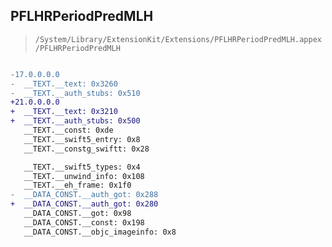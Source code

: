 ## PFLHRPeriodPredMLH

> `/System/Library/ExtensionKit/Extensions/PFLHRPeriodPredMLH.appex/PFLHRPeriodPredMLH`

```diff

-17.0.0.0.0
-  __TEXT.__text: 0x3260
-  __TEXT.__auth_stubs: 0x510
+21.0.0.0.0
+  __TEXT.__text: 0x3210
+  __TEXT.__auth_stubs: 0x500
   __TEXT.__const: 0xde
   __TEXT.__swift5_entry: 0x8
   __TEXT.__constg_swiftt: 0x28

   __TEXT.__swift5_types: 0x4
   __TEXT.__unwind_info: 0x108
   __TEXT.__eh_frame: 0x1f0
-  __DATA_CONST.__auth_got: 0x288
+  __DATA_CONST.__auth_got: 0x280
   __DATA_CONST.__got: 0x98
   __DATA_CONST.__const: 0x198
   __DATA_CONST.__objc_imageinfo: 0x8

```
